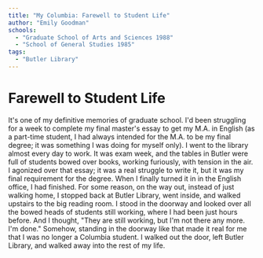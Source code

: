 ```yaml
---
title: "My Columbia: Farewell to Student Life"
author: "Emily Goodman"
schools:
  - "Graduate School of Arts and Sciences 1988"
  - "School of General Studies 1985"
tags:
  - "Butler Library"
---
```


# Farewell to Student Life

It's one of my definitive memories of graduate school. I'd been struggling for a week to complete my final master's essay to get my M.A. in English (as a part-time student, I had always intended for the M.A. to be my final degree; it was something I was doing for myself only). I went to the library almost every day to work. It was exam week, and the tables in Butler were full of students bowed over books, working furiously, with tension in the air. I agonized over that essay; it was a real struggle to write it, but it was my final requirement for the degree. When I finally turned it in in the English office, I had finished. For some reason, on the way out, instead of just walking home, I stopped back at Butler Library, went inside, and walked upstairs to the big reading room. I stood in the doorway and looked over all the bowed heads of students still working, where I had been just hours before. And I thought, "They are still working, but I'm not there any more. I'm done." Somehow, standing in the doorway like that made it real for me that I was no longer a Columbia student. I walked out the door, left Butler Library, and walked away into the rest of my life.
